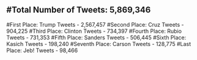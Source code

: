 #Total Number of Tweets: 5,869,346 
---
#First Place: Trump Tweets - 2,567,457
#Second Place: Cruz Tweets - 904,225
#Third Place: Clinton Tweets - 734,397
#Fourth Place: Rubio Tweets - 731,353
#Fifth Place: Sanders Tweets - 506,445
#Sixth Place: Kasich Tweets - 198,240
#Seventh Place: Carson Tweets - 128,775
#Last Place: Jeb! Tweets - 98,466
